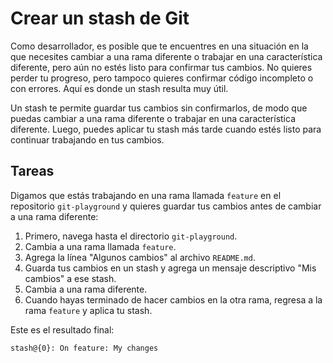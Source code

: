 # Crear un stash de Git

Como desarrollador, es posible que te encuentres en una situación en la que necesites cambiar a una rama diferente o trabajar en una característica diferente, pero aún no estés listo para confirmar tus cambios. No quieres perder tu progreso, pero tampoco quieres confirmar código incompleto o con errores. Aquí es donde un stash resulta muy útil.

Un stash te permite guardar tus cambios sin confirmarlos, de modo que puedas cambiar a una rama diferente o trabajar en una característica diferente. Luego, puedes aplicar tu stash más tarde cuando estés listo para continuar trabajando en tus cambios.

## Tareas

Digamos que estás trabajando en una rama llamada `feature` en el repositorio `git-playground` y quieres guardar tus cambios antes de cambiar a una rama diferente:

1. Primero, navega hasta el directorio `git-playground`.
2. Cambia a una rama llamada `feature`.
3. Agrega la línea "Algunos cambios" al archivo `README.md`.
4. Guarda tus cambios en un stash y agrega un mensaje descriptivo "Mis cambios" a ese stash.
5. Cambia a una rama diferente.
6. Cuando hayas terminado de hacer cambios en la otra rama, regresa a la rama `feature` y aplica tu stash.

Este es el resultado final:

```shell
stash@{0}: On feature: My changes
```
